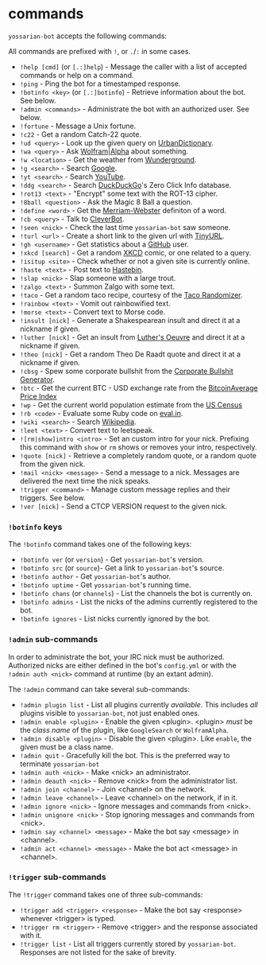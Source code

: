 commands
=========

`yossarian-bot` accepts the following commands:

All commands are prefixed with `!`, or `.`/`:` in some cases.

* `!help [cmd]` (or `[.:]help`) - Message the caller with a list of accepted commands or help on a command.
* `!ping` - Ping the bot for a timestamped response.
* `!botinfo <key>` (or `[.:]botinfo`) - Retrieve <key> information about the bot. See below.
* `!admin <commands>` - Administrate the bot with an authorized user. See below.
* `!fortune` - Message a Unix fortune.
* `!c22` - Get a random Catch-22 quote.
* `!ud <query>` - Look up the given query on [UrbanDictionary](http://www.urbandictionary.com/).
* `!wa <query>` - Ask [Wolfram|Alpha](http://www.wolframalpha.com/) about something.
* `!w <location>` - Get the weather from [Wunderground](https://www.wunderground.com/).
* `!g <search>` - Search [Google](https://google.com).
* `!yt <search>` - Search [YouTube](https://youtube.com).
* `!ddg <search>` - Search [DuckDuckGo](https://duckduckgo.com)'s Zero Click Info database.
* `!rot13 <text>` - "Encrypt" some text with the ROT-13 cipher.
* `!8ball <question>` - Ask the Magic 8 Ball a question.
* `!define <word>` - Get the [Merriam-Webster](http://www.merriam-webster.com/) definiton of a word.
* `!cb <query>` - Talk to [CleverBot](http://www.cleverbot.com/).
* `!seen <nick>` - Check the last time `yossarian-bot` saw someone.
* `!turl <url>` - Create a short link to the given url with [TinyURL](http://tinyurl.com/).
* `!gh <username>` - Get statistics about a [GitHub](https://github.com/) user.
* `!xkcd [search]` - Get a random [XKCD](http://xkcd.com/) comic, or one related to a query.
* `!isitup <site>` - Check whether or not a given site is currently online.
* `!haste <text>` - Post text to [Hastebin](http://hastebin.com/).
* `!slap <nick>` - Slap someone with a large trout.
* `!zalgo <text>` - Summon Zalgo with some text.
* `!taco` - Get a random taco recipe, courtesy of the [Taco Randomizer](http://taco-randomizer.herokuapp.com/).
* `!rainbow <text>` - Vomit out rainbowified text.
* `!morse <text>` - Convert text to Morse code.
* `!insult [nick]` - Generate a Shakespearean insult and direct it at a nickname if given.
* `!luther [nick]` - Get an insult from [Luther's Oeuvre](http://ergofabulous.org/luther/) and direct it at a nickname if given.
* `!theo [nick]` - Get a random Theo De Raadt quote and direct it at a nickname if given.
* `!cbsg` - Spew some corporate bullshit from the [Corporate Bullshit Generator](http://cbsg.sourceforge.net/cgi-bin/live).
* `!btc` - Get the current BTC - USD exchange rate from the [BitcoinAverage Price Index](https://bitcoinaverage.com/)
* `!wp` - Get the current world population estimate from the [US Census](https://www.census.gov/popclock/data/population/world)
* `!rb <code>` - Evaluate some Ruby code on [eval.in](https://eval.in). 
* `!wiki <search>` - Search [Wikipedia](http://en.wikipedia.org).
* `!leet <text>` - Convert text to leetspeak.
* `![rm|show]intro <intro>` - Set an custom intro for your nick. Prefixing this command with `show` or `rm` shows or removes your intro, respectively.
* `!quote [nick]` - Retrieve a completely random quote, or a random quote from the given nick.
* `!mail <nick> <message>` - Send a message to a nick. Messages are delivered the next time the nick speaks.
* `!trigger <command>` - Manage custom message replies and their triggers. See below.
* `!ver [nick]` - Send a CTCP VERSION request to the given nick.

### `!botinfo` keys

The `!botinfo` command takes one of the following keys:

* `!botinfo ver` (or `version`) - Get `yossarian-bot`'s version.
* `!botinfo src` (or `source`)- Get a link to `yossarian-bot`'s source.
* `!botinfo author` - Get `yossarian-bot`'s author.
* `!botinfo uptime` - Get `yossarian-bot`'s running time.
* `!botinfo chans` (or `channels`) - List the channels the bot is currently on.
* `!botinfo admins` - List the nicks of the admins currently registered to the bot.
* `!botinfo ignores` - List nicks currently ignored by the bot.

### `!admin` sub-commands

In order to administrate the bot, your IRC nick must be authorized.
Authorized nicks are either defined in the bot's `config.yml` or
with the `!admin auth <nick>` command at runtime (by an extant admin).

The `!admin` command can take several sub-commands:

* `!admin plugin list` - List all plugins currently *available*. This includes *all*
plugins visible to `yossarian-bot`, not just enabled ones.
* `!admin enable <plugin>` - Enable the given \<plugin\>. \<plugin\> *must* be the 
*class name* of the plugin, like `GoogleSearch` or `WolframAlpha`.
* `!admin disable <plugin>` - Disable the given \<plugin\>. Like `enable`,
the given <plugin> must be a class name.
* `!admin quit` - Gracefully kill the bot. This is the preferred way to terminate `yossarian-bot`
* `!admin auth <nick>` - Make \<nick\> an administrator.
* `!admin deauth <nick>` - Remove \<nick\> from the administrator list.
* `!admin join <channel>` - Join \<channel\> on the network.
* `!admin leave <channel>` - Leave \<channel\> on the network, if in it.
* `!admin ignore <nick>` - Ignore messages and commands from \<nick\>.
* `!admin unignore <nick>` - Stop ignoring messages and commands from \<nick\>.
* `!admin say <channel> <message>` - Make the bot say \<message\> in \<channel\>.
* `!admin act <channel> <message>` - Make the bot act \<message\> in \<channel\>.

### `!trigger` sub-commands

The `!trigger` command takes one of three sub-commands:

* `!trigger add <trigger> <response>` - Make the bot say \<response\> whenever \<trigger\> is typed.
* `!trigger rm <trigger>` - Remove \<trigger\> and the response associated with it.
* `!trigger list` - List all triggers currently stored by `yossarian-bot`. Responses are not listed for the sake of brevity.
